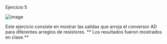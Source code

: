 Ejercicio 5

![image](https://user-images.githubusercontent.com/39803285/146306191-94fc18b4-6f0c-45d0-bb8a-cfd5b909a903.png)

Este ejercicio consiste en mostrar las salidas que arroja el conversor AD para diferentes arreglos de resistores. 
** Los resultados fueron mostrados en clase.**

